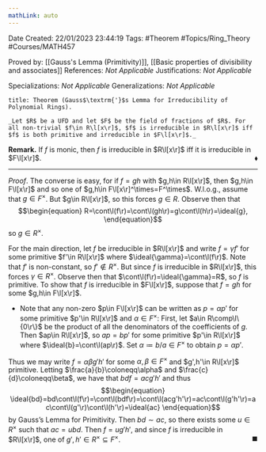 ```yaml
---
mathLink: auto
---
```


<div class="topSpace"></div>

Date Created: 22/01/2023 23:44:19
Tags: #Theorem #Topics/Ring_Theory #Courses/MATH457

Proved by: [[Gauss's Lemma (Primitivity)]], [[Basic properties of divisibility and associates]]
References: _Not Applicable_
Justifications: _Not Applicable_

Specializations: _Not Applicable_
Generalizations: _Not Applicable_

``` ad-Theorem
title: Theorem (Gauss$\textrm{'}$s Lemma for Irreducibility of Polynomial Rings).

_Let $R$ be a UFD and let $F$ be the field of fractions of $R$. For all non-trivial $f\in R\l[x\r]$, $f$ is irreducible in $R\l[x\r]$ iff $f$ is both primitive and irreducible in $F\l[x\r]$._

```

**Remark.** If $f$ is monic, then $f$ is irreducible in $R\l[x\r]$ iff it is irreducible in $F\l[x\r]$.<span style="float:right;">$\blacklozenge$</span>

---

_Proof_. The converse is easy, for if $f=gh$ with $g,h\in R\l[x\r]$, then $g,h\in F\l[x\r]$ and so one of $g,h\in F\l[x\r]^\times=F^\times$. W.l.o.g., assume that $g\in F^\times$. But $g\in R\l[x\r]$, so this forces $g\in R$. Observe then that
$$\begin{equation}
    R=\cont\l(f\r)=\cont\l(gh\r)=g\cont\l(h\r)=\ideal{g},
\end{equation}$$
so $g\in R^\times$.

For the main direction, let $f$ be irreducible in $R\l[x\r]$ and write $f=\gamma f'$ for some primitive $f'\in R\l[x\r]$ where $\ideal{\gamma}=\cont\l(f\r)$. Note that $f'$ is non-constant, so $f'\not\in R^\times$. But since $f$ is irreducible in $R\l[x\r]$, this forces $\gamma\in R^\times$. Observe then that $\cont\l(f\r)=\ideal{\gamma}=R$, so $f$ is primitive. To show that $f$ is irreducible in $F\l[x\r]$, suppose that $f=gh$ for some $g,h\in F\l[x\r]$.
* Note that any non-zero $p\in F\l[x\r]$ can be written as $p=\alpha p'$ for some primitive $p'\in R\l[x\r]$ and $\alpha\in F^\times$: First, let $a\in R\comp\l\{0\r\}$ be the product of all the denominators of the coefficients of $g$. Then $ap\in R\l[x\r]$, so $ap=bp'$ for some primitive $p'\in R\l[x\r]$ where $\ideal{b}=\cont\l(ap\r)$. Set $\alpha\coloneqq b/a\in F^\times$ to obtain $p=\alpha p'$.

Thus we may write $f=\alpha\beta g'h'$ for some $\alpha,\beta\in F^\times$ and $g',h'\in R\l[x\r]$ primitive. Letting $\frac{a}{b}\coloneqq\alpha$ and $\frac{c}{d}\coloneqq\beta$, we have that $bdf=acg'h'$ and thus
$$\begin{equation}
    \ideal{bd}=bd\cont\l(f\r)=\cont\l(bdf\r)=\cont\l(acg'h'\r)=ac\cont\l(g'h'\r)=ac\cont\l(g'\r)\cont\l(h'\r)=\ideal{ac}
\end{equation}$$
by Gauss$\textrm{'}$s Lemma for Primitivity. Then $bd\sim ac$, so there exists some $u\in R^\times$ such that $ac=ubd$. Then $f=ug'h'$, and since $f$ is irreducible in $R\l[x\r]$, one of $g',h'\in R^\times\subseteq F^\times$.<span style="float:right;">$\blacksquare$</span>

